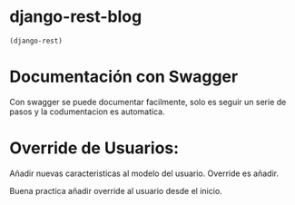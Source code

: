# django-rest-blog

    (django-rest)

# Documentación con Swagger

Con swagger se puede documentar facilmente, solo es seguir un serie de pasos y la codumentacion es automatica. 

# Override de Usuarios: 

Añadir nuevas caracteristicas al modelo del usuario. Override es añadir. 

Buena practica añadir override al usuario desde el inicio. 




